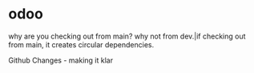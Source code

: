 # odoo
why are you checking out from main? why not from dev.|if checking out from main, it creates circular dependencies. 

Github Changes - making it klar